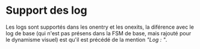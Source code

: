 <h1>Support des log</h1>
Les logs sont supportés dans les onentry et les onexits, la diférence avec le log de base (qui n'est pas présens dans la FSM de base, mais rajouté pour le dynamisme visuel) est qu'il est précédé de la mention <i>"Log : "</i>.
